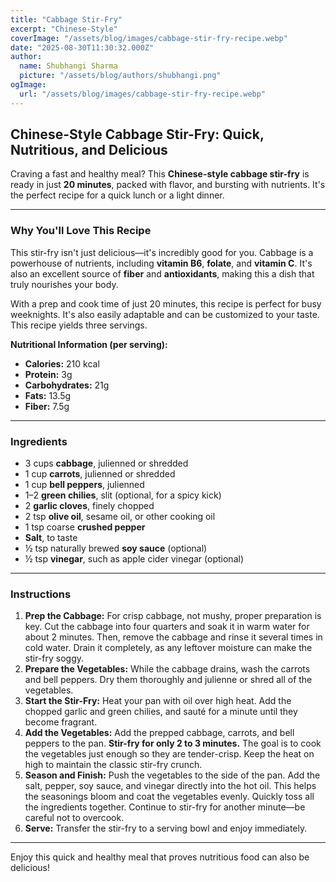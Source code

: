 ```yaml
---
title: "Cabbage Stir-Fry"
excerpt: "Chinese-Style"
coverImage: "/assets/blog/images/cabbage-stir-fry-recipe.webp"
date: "2025-08-30T11:30:32.000Z"
author:
  name: Shubhangi Sharma
  picture: "/assets/blog/authors/shubhangi.png"
ogImage:
  url: "/assets/blog/images/cabbage-stir-fry-recipe.webp"
---
```


## Chinese-Style Cabbage Stir-Fry: Quick, Nutritious, and Delicious

Craving a fast and healthy meal? This **Chinese-style cabbage stir-fry** is ready in just **20 minutes**, packed with flavor, and bursting with nutrients. It's the perfect recipe for a quick lunch or a light dinner.

---

### Why You'll Love This Recipe

This stir-fry isn't just delicious—it's incredibly good for you. Cabbage is a powerhouse of nutrients, including **vitamin B6**, **folate**, and **vitamin C**. It's also an excellent source of **fiber** and **antioxidants**, making this a dish that truly nourishes your body.

With a prep and cook time of just 20 minutes, this recipe is perfect for busy weeknights. It's also easily adaptable and can be customized to your taste. This recipe yields three servings.

**Nutritional Information (per serving):**
* **Calories:** 210 kcal
* **Protein:** 3g
* **Carbohydrates:** 21g
* **Fats:** 13.5g
* **Fiber:** 7.5g

---

### Ingredients

* 3 cups **cabbage**, julienned or shredded
* 1 cup **carrots**, julienned or shredded
* 1 cup **bell peppers**, julienned
* 1–2 **green chilies**, slit (optional, for a spicy kick)
* 2 **garlic cloves**, finely chopped
* 2 tsp **olive oil**, sesame oil, or other cooking oil
* 1 tsp coarse **crushed pepper**
* **Salt**, to taste
* ½ tsp naturally brewed **soy sauce** (optional)
* ½ tsp **vinegar**, such as apple cider vinegar (optional)

---

### Instructions

1.  **Prep the Cabbage:** For crisp cabbage, not mushy, proper preparation is key. Cut the cabbage into four quarters and soak it in warm water for about 2 minutes. Then, remove the cabbage and rinse it several times in cold water. Drain it completely, as any leftover moisture can make the stir-fry soggy.
2.  **Prepare the Vegetables:** While the cabbage drains, wash the carrots and bell peppers. Dry them thoroughly and julienne or shred all of the vegetables.
3.  **Start the Stir-Fry:** Heat your pan with oil over high heat. Add the chopped garlic and green chilies, and sauté for a minute until they become fragrant.
4.  **Add the Vegetables:** Add the prepped cabbage, carrots, and bell peppers to the pan. **Stir-fry for only 2 to 3 minutes.** The goal is to cook the vegetables just enough so they are tender-crisp. Keep the heat on high to maintain the classic stir-fry crunch.
5.  **Season and Finish:** Push the vegetables to the side of the pan. Add the salt, pepper, soy sauce, and vinegar directly into the hot oil. This helps the seasonings bloom and coat the vegetables evenly. Quickly toss all the ingredients together. Continue to stir-fry for another minute—be careful not to overcook.
6.  **Serve:** Transfer the stir-fry to a serving bowl and enjoy immediately.

---

Enjoy this quick and healthy meal that proves nutritious food can also be delicious!
